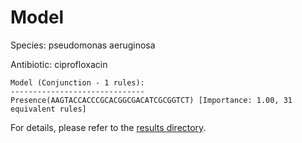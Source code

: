 
# Model

Species: pseudomonas aeruginosa

Antibiotic: ciprofloxacin

```
Model (Conjunction - 1 rules):
------------------------------
Presence(AAGTACCACCCGCACGGCGACATCGCGGTCT) [Importance: 1.00, 31 equivalent rules]

```

For details, please refer to the [results directory](../../../../../results/scm_b/pseudomonas+aeruginosa/ciprofloxacin/repeat_4/).

